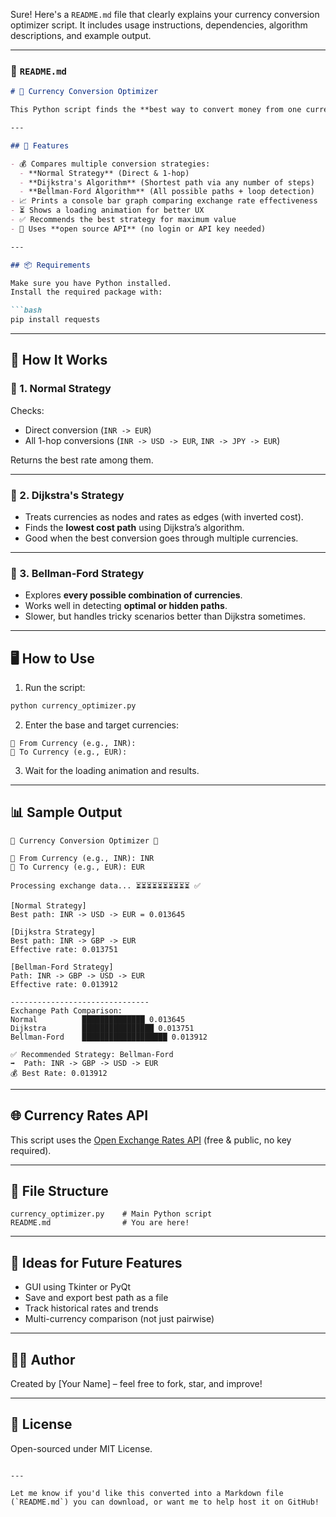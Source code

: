 Sure! Here's a `README.md` file that clearly explains your currency conversion optimizer script. It includes usage instructions, dependencies, algorithm descriptions, and example output.

---

### 📄 `README.md`

```markdown
# 💱 Currency Conversion Optimizer

This Python script finds the **best way to convert money from one currency to another** using multiple smart algorithms. It checks whether you get a better rate directly, or by converting through intermediate currencies like USD or EUR.

---

## 🚀 Features

- 💰 Compares multiple conversion strategies:
  - **Normal Strategy** (Direct & 1-hop)
  - **Dijkstra's Algorithm** (Shortest path via any number of steps)
  - **Bellman-Ford Algorithm** (All possible paths + loop detection)
- 📈 Prints a console bar graph comparing exchange rate effectiveness
- ⏳ Shows a loading animation for better UX
- ✅ Recommends the best strategy for maximum value
- 🔌 Uses **open source API** (no login or API key needed)

---

## 📦 Requirements

Make sure you have Python installed.  
Install the required package with:

```bash
pip install requests
```

---

## 🧠 How It Works

### 🔹 1. Normal Strategy

Checks:
- Direct conversion (`INR -> EUR`)
- All 1-hop conversions (`INR -> USD -> EUR`, `INR -> JPY -> EUR`)

Returns the best rate among them.

---

### 🔹 2. Dijkstra's Strategy

- Treats currencies as nodes and rates as edges (with inverted cost).
- Finds the **lowest cost path** using Dijkstra’s algorithm.
- Good when the best conversion goes through multiple currencies.

---

### 🔹 3. Bellman-Ford Strategy

- Explores **every possible combination of currencies**.
- Works well in detecting **optimal or hidden paths**.
- Slower, but handles tricky scenarios better than Dijkstra sometimes.

---

## 🖥️ How to Use

1. Run the script:

```bash
python currency_optimizer.py
```

2. Enter the base and target currencies:

```
🔹 From Currency (e.g., INR):
🔹 To Currency (e.g., EUR):
```

3. Wait for the loading animation and results.

---

## 📊 Sample Output

```
💱 Currency Conversion Optimizer 💱

🔹 From Currency (e.g., INR): INR
🔹 To Currency (e.g., EUR): EUR

Processing exchange data... ⏳⏳⏳⏳⏳⏳⏳⏳⏳⏳ ✅

[Normal Strategy]
Best path: INR -> USD -> EUR = 0.013645

[Dijkstra Strategy]
Best path: INR -> GBP -> EUR
Effective rate: 0.013751

[Bellman-Ford Strategy]
Path: INR -> GBP -> USD -> EUR
Effective rate: 0.013912

-------------------------------
Exchange Path Comparison:
Normal          ██████████████ 0.013645
Dijkstra        ████████████████ 0.013751
Bellman-Ford    ███████████████████ 0.013912

✅ Recommended Strategy: Bellman-Ford
➡️  Path: INR -> GBP -> USD -> EUR
💰 Best Rate: 0.013912
```

---

## 🌐 Currency Rates API

This script uses the [Open Exchange Rates API](https://open.er-api.com/v6/latest) (free & public, no key required).

---

## 📁 File Structure

```
currency_optimizer.py    # Main Python script
README.md                # You are here!
```

---

## 🧩 Ideas for Future Features

- GUI using Tkinter or PyQt
- Save and export best path as a file
- Track historical rates and trends
- Multi-currency comparison (not just pairwise)

---

## 🧑‍💻 Author

Created by [Your Name] – feel free to fork, star, and improve!

---

## 📜 License

Open-sourced under MIT License.
```

---

Let me know if you'd like this converted into a Markdown file (`README.md`) you can download, or want me to help host it on GitHub!
